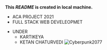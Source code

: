 **This *README* is created in local machine.**
* ACA PROJECT 2021
* FULL STACK WEB DEVELEOPMET
- UNDER 
  - KARTIKEYA
  - KETAN CHATURVEDI
![Cyberpunk2077](https://www.epicgames.com/store/en-US/news/the-cyberpunk-2077-release-date-is-december-10?lang=en-US)
